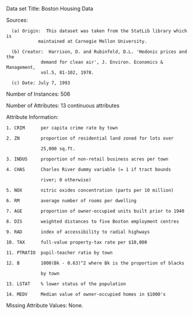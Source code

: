 
Data set Title: Boston Housing Data

Sources:

      (a) Origin:  This dataset was taken from the StatLib library which is
                maintained at Carnegie Mellon University.
                
      (b) Creator:  Harrison, D. and Rubinfeld, D.L. 'Hedonic prices and the 
                 demand for clean air', J. Environ. Economics & Management,
                 vol.5, 81-102, 1978.
                 
      (c) Date: July 7, 1993
   
Number of Instances: 506

Number of Attributes: 13 continuous attributes 

Attribute Information:

    1. CRIM      per capita crime rate by town
    
    2. ZN        proportion of residential land zoned for lots over 
    
                 25,000 sq.ft.
                 
    3. INDUS     proportion of non-retail business acres per town
    
    4. CHAS      Charles River dummy variable (= 1 if tract bounds 
    
                 river; 0 otherwise)
                 
    5. NOX       nitric oxides concentration (parts per 10 million)
    
    6. RM        average number of rooms per dwelling
    
    7. AGE       proportion of owner-occupied units built prior to 1940
    
    8. DIS       weighted distances to five Boston employment centres
    
    9. RAD       index of accessibility to radial highways
    
    10. TAX      full-value property-tax rate per $10,000
    
    11. PTRATIO  pupil-teacher ratio by town
    
    12. B        1000(Bk - 0.63)^2 where Bk is the proportion of blacks 
    
                 by town
                 
    13. LSTAT    % lower status of the population
    
    14. MEDV     Median value of owner-occupied homes in $1000's
    
Missing Attribute Values:  None.
